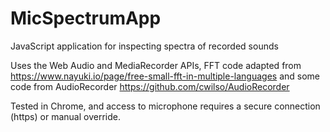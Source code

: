 # MicSpectrumApp
JavaScript application for inspecting spectra of recorded sounds

Uses the Web Audio and MediaRecorder APIs, FFT code adapted from https://www.nayuki.io/page/free-small-fft-in-multiple-languages and some code from AudioRecorder https://github.com/cwilso/AudioRecorder

Tested in Chrome, and access to microphone requires a secure connection (https) or manual override.

